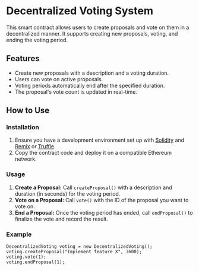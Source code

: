 # Decentralized Voting System

This smart contract allows users to create proposals and vote on them in a decentralized manner. It supports creating new proposals, voting, and ending the voting period.

## Features

- Create new proposals with a description and a voting duration.
- Users can vote on active proposals.
- Voting periods automatically end after the specified duration.
- The proposal's vote count is updated in real-time.

## How to Use

### Installation
1. Ensure you have a development environment set up with [Solidity](https://docs.soliditylang.org/) and [Remix](https://remix.ethereum.org/) or [Truffle](https://www.trufflesuite.com/).
2. Copy the contract code and deploy it on a compatible Ethereum network.

### Usage
1. **Create a Proposal:** Call `createProposal()` with a description and duration (in seconds) for the voting period.
2. **Vote on a Proposal:** Call `vote()` with the ID of the proposal you want to vote on.
3. **End a Proposal:** Once the voting period has ended, call `endProposal()` to finalize the vote and record the result.

### Example
```solidity
DecentralizedVoting voting = new DecentralizedVoting();
voting.createProposal("Implement feature X", 3600);
voting.vote(1);
voting.endProposal(1);
